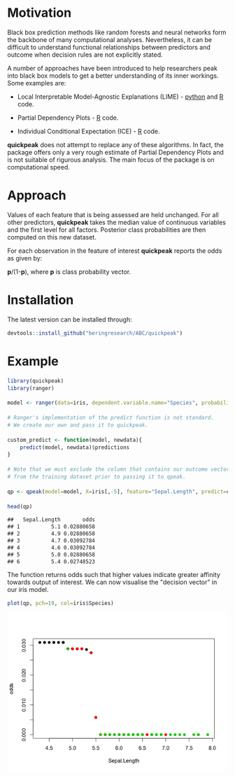 Motivation
==========

Black box prediction methods like random forests and neural networks form the backbone of many computational analyses. Nevertheless, it can be difficult to understand functional relationships between predictors and outcome when decision rules are not explicitly stated.

A number of approaches have been introduced to help researchers peak into black box models to get a better understanding of its inner workings. Some examples are:

-   Local Interpretable Model-Agnostic Explanations (LIME) - [python](https://github.com/marcotcr/lime) and [R](https://github.com/thomasp85/lime) code.

-   Partial Dependency Plots - [R](https://github.com/bgreenwell/pdp) code.

-   Individual Conditional Expectation (ICE) - [R](https://github.com/kapelner/ICEbox) code.

**quickpeak** does not attempt to replace any of these algorithms. In fact, the package offers only a very rough estimate of Partial Dependency Plots and is not suitable of rigurous analysis. The main focus of the package is on computational speed.

Approach
========

Values of each feature that is being assessed are held unchanged. For all other predictors, **quickpeak** takes the median value of continuous variables and the first level for all factors. Posterior class probabilities are then computed on this new dataset.

For each observation in the feature of interest **quickpeak** reports the odds as given by:

**p**/(1-**p**), where **p** is class probability vector.

Installation
============

The latest version can be installed through:

``` r
devtools::install_github("beringresearch/ABC/quickpeak")
```

Example
=======

``` r
library(quickpeak)
library(ranger)

model <- ranger(data=iris, dependent.variable.name="Species", probability=TRUE)

# Ranger's implementation of the predict function is not standard.
# We create our own and pass it to quickpeak.

custom_predict <- function(model, newdata){
    predict(model, newdata)$predictions
}

# Note that we must exclude the column that contains our outcome vector
# from the training dataset prior to passing it to qpeak.

qp <- qpeak(model=model, X=iris[,-5], feature="Sepal.Length", predict=custom_predict)

head(qp)
```

    ##   Sepal.Length       odds
    ## 1          5.1 0.02880658
    ## 2          4.9 0.02880658
    ## 3          4.7 0.03092784
    ## 4          4.6 0.03092784
    ## 5          5.0 0.02880658
    ## 6          5.4 0.02748523

The function returns odds such that higher values indicate greater affinity towards output of interest. We can now visualise the "decision vector" in our iris model.

``` r
plot(qp, pch=19, col=iris$Species)
```

![](README_files/figure-markdown_github/unnamed-chunk-3-1.png)
